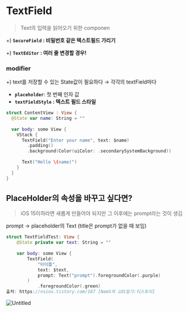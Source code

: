 # **TextField**

> Text의 입력을 읽어오기 위한 componen
> 

+) **`SecureField` : 비밀번호 같은 텍스트필드 가리기**

+) **`TextEditor` : 여러 줄 변경할 경우!**

### modifier

+) text를 저장할 수 있는 State값이 필요하다 → 각각의 textField마다

- **`placeholder`**: 첫 번째 인자 값
- **`textFieldStyle` : 텍스트 필드 스타일**

```swift
struct ContentView : View {
  @State var name: String = ""
  
  var body: some View {
    VStack {
      TextField("Enter your name", text: $name)
        .padding()
        .background(Color(uiColor: .secondarySystemBackground))
      
      Text("Hello \(name)")
    }
  }
}
```

## PlaceHolder의 속성을 바꾸고 싶다면?

> iOS 15이하라면 새롭게 만들어야 되지만 그 이후에는 prompt라는 것이 생김
> 

prompt → placeholder의 Text (title은 prompt가 없을 때 보임)

```swift
struct TextFieldTest: View {
    @State private var text: String = ""
    
    var body: some View {
        TextField(
            "타이틀",
            text: $text,
            prompt: Text("prompt").foregroundColor(.purple)
        )
            .foregroundColor(.green)
출처: https://nsios.tistory.com/187 [NamS의 iOS일기:티스토리]
```

![Untitled](https://prod-files-secure.s3.us-west-2.amazonaws.com/72606581-6bc2-40f1-a000-280f4c449173/591d43e5-7b40-4d6a-8a2d-bca5eee1f902/Untitled.png)
